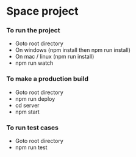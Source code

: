 # Space project

### To run the project

- Goto root directory
- On windows (npm install then npm run install)
- On mac / linux (npm run install)
- npm run watch


### To make a production build 

- Goto root directory
- npm run deploy
- cd server
- npm start


### To run test cases

- Goto root directory
- npm run test
